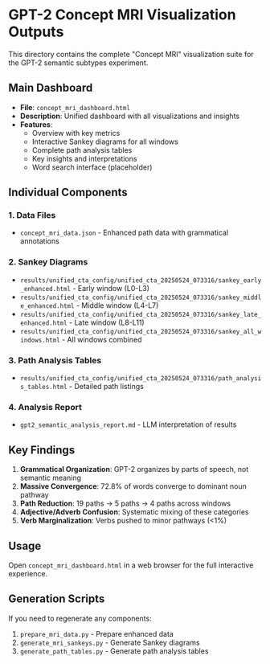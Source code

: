 # GPT-2 Concept MRI Visualization Outputs

This directory contains the complete "Concept MRI" visualization suite for the GPT-2 semantic subtypes experiment.

## Main Dashboard
- **File**: `concept_mri_dashboard.html`
- **Description**: Unified dashboard with all visualizations and insights
- **Features**:
  - Overview with key metrics
  - Interactive Sankey diagrams for all windows
  - Complete path analysis tables
  - Key insights and interpretations
  - Word search interface (placeholder)

## Individual Components

### 1. Data Files
- `concept_mri_data.json` - Enhanced path data with grammatical annotations

### 2. Sankey Diagrams
- `results/unified_cta_config/unified_cta_20250524_073316/sankey_early_enhanced.html` - Early window (L0-L3)
- `results/unified_cta_config/unified_cta_20250524_073316/sankey_middle_enhanced.html` - Middle window (L4-L7)
- `results/unified_cta_config/unified_cta_20250524_073316/sankey_late_enhanced.html` - Late window (L8-L11)
- `results/unified_cta_config/unified_cta_20250524_073316/sankey_all_windows.html` - All windows combined

### 3. Path Analysis Tables
- `results/unified_cta_config/unified_cta_20250524_073316/path_analysis_tables.html` - Detailed path listings

### 4. Analysis Report
- `gpt2_semantic_analysis_report.md` - LLM interpretation of results

## Key Findings

1. **Grammatical Organization**: GPT-2 organizes by parts of speech, not semantic meaning
2. **Massive Convergence**: 72.8% of words converge to dominant noun pathway
3. **Path Reduction**: 19 paths → 5 paths → 4 paths across windows
4. **Adjective/Adverb Confusion**: Systematic mixing of these categories
5. **Verb Marginalization**: Verbs pushed to minor pathways (<1%)

## Usage

Open `concept_mri_dashboard.html` in a web browser for the full interactive experience.

## Generation Scripts

If you need to regenerate any components:
1. `prepare_mri_data.py` - Prepare enhanced data
2. `generate_mri_sankeys.py` - Generate Sankey diagrams
3. `generate_path_tables.py` - Generate path analysis tables